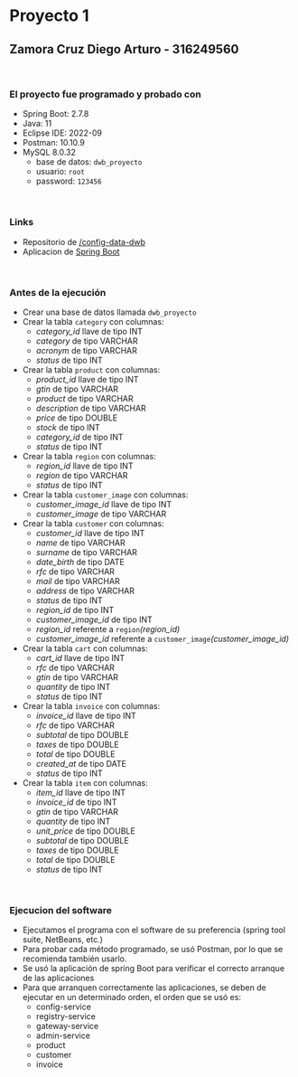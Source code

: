 # Proyecto 1

## Zamora Cruz Diego Arturo - 316249560

<br />

### El proyecto fue programado y probado con
- Spring Boot: 2.7.8
- Java: 11
- Eclipse IDE: 2022-09
- Postman: 10.10.9
- MySQL 8.0.32
  * base de datos: `dwb_proyecto`
  * usuario: `root`
  * password: `123456`

<br />

### Links
- Repositorio de [/config-data-dwb](https://github.com/diegodgl10/config-data-dwb)
- Aplicacion de [Spring Boot](http://localhost:8090/applications)

<br />

### Antes de la ejecución
- Crear una base de datos llamada `dwb_proyecto`
- Crear la tabla `category` con columnas:
    * *category_id* llave de tipo INT
    * *category* de tipo VARCHAR
    * *acronym* de tipo VARCHAR
    * *status* de tipo INT
- Crear la tabla `product` con columnas:
    * *product_id* llave de tipo INT
    * *gtin* de tipo VARCHAR
    * *product* de tipo VARCHAR
    * *description* de tipo VARCHAR
    * *price* de tipo DOUBLE
    * *stock* de tipo INT
    * *category_id* de tipo INT
    * *status* de tipo INT
- Crear la tabla `region` con columnas:
    * *region_id* llave de tipo INT
    * *region* de tipo VARCHAR
    * *status* de tipo INT
- Crear la tabla `customer_image` con columnas:
    * *customer_image_id* llave de tipo INT
    * *customer_image* de tipo VARCHAR
- Crear la tabla `customer` con columnas:
    * *customer_id* llave de tipo INT
    * *name* de tipo VARCHAR
    * *surname* de tipo VARCHAR
    * *date_birth* de tipo DATE
    * *rfc* de tipo VARCHAR
    * *mail* de tipo VARCHAR
    * *address* de tipo VARCHAR
    * *status* de tipo INT
    * *region_id* de tipo INT
    * *customer_image_id* de tipo INT
    * *region_id* referente a `region`*(region_id)*
    * *customer_image_id* referente a `customer_image`*(customer_image_id)*
- Crear la tabla `cart` con columnas:
    * *cart_id* llave de tipo INT
    * *rfc* de tipo VARCHAR
    * *gtin* de tipo VARCHAR
    * *quantity* de tipo INT
    * *status* de tipo INT
- Crear la tabla `invoice` con columnas:
    * *invoice_id* llave de tipo INT
    * *rfc* de tipo VARCHAR
    * *subtotal* de tipo DOUBLE
    * *taxes* de tipo DOUBLE
    * *total* de tipo DOUBLE
    * *created_at* de tipo DATE
    * *status* de tipo INT
- Crear la tabla `item` con columnas:
    * *item_id* llave de tipo INT
    * *invoice_id* de tipo INT
    * *gtin* de tipo VARCHAR
    * *quantity* de tipo INT
    * *unit_price* de tipo DOUBLE
    * *subtotal* de tipo DOUBLE
    * *taxes* de tipo DOUBLE
    * *total* de tipo DOUBLE
    * *status* de tipo INT

<br />

### Ejecucion del software
- Ejecutamos el programa con el software de su preferencia (spring tool suite, NetBeans, etc.)
- Para probar cada método programado, se usó Postman, por lo que se recomienda también usarlo.
- Se usó la aplicación de spring Boot para verificar el correcto arranque de las aplicaciones
- Para que arranquen correctamente las aplicaciones, se deben de ejecutar en un determinado orden, el orden que se usó es:
    * config-service
    * registry-service
    * gateway-service
    * admin-service
    * product
    * customer
    * invoice
